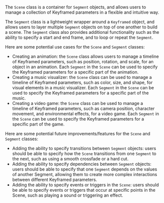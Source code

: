 The `Scene` class is a container for `Segment` objects, and allows users to manage a collection of Keyframed parameters in a flexible and intuitive way.

The `Segment` class is a lightweight wrapper around a `Keyframed` object, and allows users to layer multiple `Segment` objects on top of one another to build a scene. The `Segment` class also provides additional functionality such as the ability to specify a start and end frame, and to loop or repeat the `Segment`.

Here are some potential use cases for the `Scene` and `Segment` classes:

- Creating an animation: the `Scene` class allows users to manage a timeline of Keyframed parameters, such as position, rotation, and scale, for an object in an animation. Each `Segment` in the `Scene` can be used to specify the Keyframed parameters for a specific part of the animation.
- Creating a music visualizer: the `Scene` class can be used to manage a timeline of Keyframed parameters, such as color, size, and shape, for visual elements in a music visualizer. Each `Segment` in the `Scene` can be used to specify the Keyframed parameters for a specific part of the music.
- Creating a video game: the `Scene` class can be used to manage a timeline of Keyframed parameters, such as camera position, character movement, and environmental effects, for a video game. Each `Segment` in the `Scene` can be used to specify the Keyframed parameters for a specific part of the game.

Here are some potential future improvements/features for the `Scene` and `Segment` classes:

- Adding the ability to specify transitions between `Segment` objects: users should be able to specify how the `Scene` transitions from one `Segment` to the next, such as using a smooth crossfade or a hard cut.
- Adding the ability to specify dependencies between `Segment` objects: users should be able to specify that one `Segment` depends on the values of another Segment, allowing them to create more complex interactions between different Keyframed parameters.
- Adding the ability to specify events or triggers in the `Scene`: users should be able to specify events or triggers that occur at specific points in the Scene, such as playing a sound or triggering an effect.
